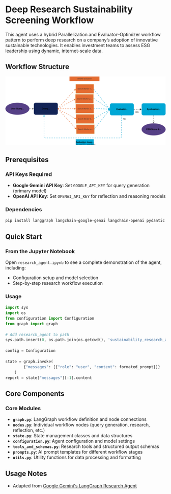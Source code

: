 # Deep Research Sustainability Screening Workflow
This agent uses a hybrid Parallelization and Evaluator–Optimizer workflow pattern to perform deep research on a company’s adoption of innovative sustainable technologies. It enables investment teams to assess ESG leadership using dynamic, internet-scale data.

## Workflow Structure
![sustainability screening workflow](../assets/svgs/sustainability_screening.drawio.svg)

## Prerequisites

### API Keys Required
- **Google Gemini API Key**: Set `GOOGLE_API_KEY` for query generation (primary model)
- **OpenAI API Key**: Set `OPENAI_API_KEY` for reflection and reasoning models

### Dependencies
```bash
pip install langgraph langchain-google-genai langchain-openai pydantic python-dotenv
```

## Quick Start

### From the Jupyter Notebook

Open `research_agent.ipynb` to see a complete demonstration of the agent, including:
- Configuration setup and model selection
- Step-by-step research workflow execution

### Usage

```python
import sys
import os
from configuration import Configuration
from graph import graph

# Add research_agent to path
sys.path.insert(0, os.path.join(os.getcwd(), 'sustainability_research_agent'))

config = Configuration

state = graph.invoke(
        {"messages": [{"role": "user", "content": formated_prompt}]}
    )
report = state["messages"][-1].content
```

## Core Components

### Core Modules

- **`graph.py`**: LangGraph workflow definition and node connections
- **`nodes.py`**: Individual workflow nodes (query generation, research, reflection, etc.)
- **`state.py`**: State management classes and data structures
- **`configuration.py`**: Agent configuration and model settings
- **`tools_and_schemas.py`**: Research tools and structured output schemas
- **`prompts.py`**: AI prompt templates for different workflow stages
- **`utils.py`**: Utility functions for data processing and formatting


## Usage Notes

- Adapted from [Google Gemini's LangGraph Research Agent](https://github.com/google-gemini/gemini-fullstack-langgraph-quickstart)

